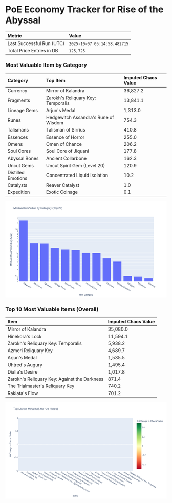 # PoE Economy Tracker for Rise of the Abyssal

<!-- START_MAINTENANCE -->
| Metric | Value |
|:---|:---|
| Last Successful Run (UTC) | `2025-10-07 05:14:58.482715` |
| Total Price Entries in DB | `125,725` |

<!-- END_MAINTENANCE -->

<!-- START_DATAFRAME_DEBUG -->
<!-- END_DATAFRAME_DEBUG -->

<!-- START_CATEGORY_ANALYSIS -->
### Most Valuable Item by Category
| Category | Top Item | Imputed Chaos Value |
| :--- | :--- | :--- |
| Currency | Mirror of Kalandra | 36,827.2 |
| Fragments | Zarokh's Reliquary Key: Temporalis | 13,841.1 |
| Lineage Gems | Arjun's Medal | 1,313.0 |
| Runes | Hedgewitch Assandra's Rune of Wisdom | 754.3 |
| Talismans | Talisman of Sirrius | 410.8 |
| Essences | Essence of Horror | 255.0 |
| Omens | Omen of Chance | 206.2 |
| Soul Cores | Soul Core of Jiquani | 177.8 |
| Abyssal Bones | Ancient Collarbone | 162.3 |
| Uncut Gems | Uncut Spirit Gem (Level 20) | 120.9 |
| Distilled Emotions | Concentrated Liquid Isolation | 10.2 |
| Catalysts | Reaver Catalyst | 1.0 |
| Expedition | Exotic Coinage | 0.1 |


![Category Analysis Chart](charts/category_analysis.png)
<!-- END_ANALYSIS -->

<!-- START_ANALYSIS -->
### Top 10 Most Valuable Items (Overall)
| Item | Imputed Chaos Value |
| :--- | :--- |
| Mirror of Kalandra | 35,080.0 |
| Hinekora's Lock | 11,594.1 |
| Zarokh's Reliquary Key: Temporalis | 5,938.2 |
| Azmeri Reliquary Key | 4,689.7 |
| Arjun's Medal | 1,535.5 |
| Uhtred's Augury | 1,495.4 |
| Dialla's Desire | 1,017.8 |
| Zarokh's Reliquary Key: Against the Darkness | 871.4 |
| The Trialmaster's Reliquary Key | 740.2 |
| Rakiata's Flow | 701.2 |


![Market Movers Chart](charts/market_movers.png)
<!-- END_ANALYSIS -->
